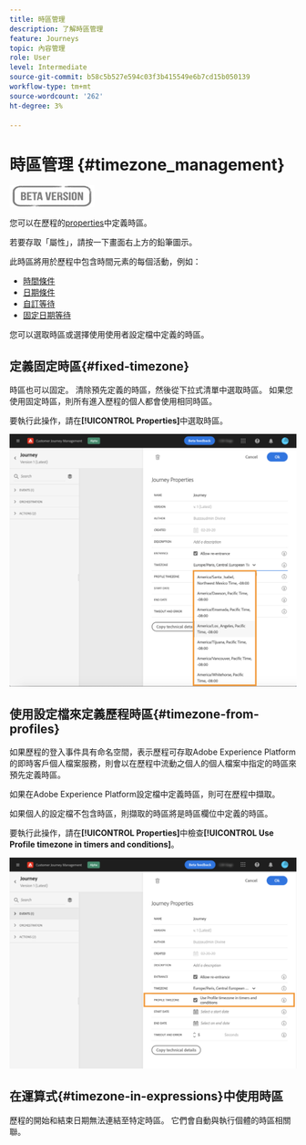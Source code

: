 ```yaml
---
title: 時區管理
description: 了解時區管理
feature: Journeys
topic: 內容管理
role: User
level: Intermediate
source-git-commit: b58c5b527e594c03f3b415549e6b7cd15b050139
workflow-type: tm+mt
source-wordcount: '262'
ht-degree: 3%

---
```


# 時區管理 {#timezone_management}

![](../assets/do-not-localize/badge.png)

您可以在歷程的[properties](../building-journeys/journey-gs.md#change-properties)中定義時區。

若要存取「屬性」，請按一下畫面右上方的鉛筆圖示。

此時區將用於歷程中包含時間元素的每個活動，例如：

* [時間條件](../building-journeys/condition-activity.md#time_condition)
* [日期條件](../building-journeys/condition-activity.md#date_condition)
* [自訂等待](../building-journeys/wait-activity.md#custom)
* [固定日期等待](../building-journeys/wait-activity.md#fixed_date)

您可以選取時區或選擇使用使用者設定檔中定義的時區。

## 定義固定時區{#fixed-timezone}

時區也可以固定。 清除預先定義的時區，然後從下拉式清單中選取時區。 如果您使用固定時區，則所有進入歷程的個人都會使用相同時區。

要執行此操作，請在&#x200B;**[!UICONTROL Properties]**&#x200B;中選取時區。

![](../assets/journey72.png)

## 使用設定檔來定義歷程時區{#timezone-from-profiles}

如果歷程的登入事件具有命名空間，表示歷程可存取Adobe Experience Platform的即時客戶個人檔案服務，則會以在歷程中流動之個人的個人檔案中指定的時區來預先定義時區。

如果在Adobe Experience Platform設定檔中定義時區，則可在歷程中擷取。

如果個人的設定檔不包含時區，則擷取的時區將是時區欄位中定義的時區。

要執行此操作，請在&#x200B;**[!UICONTROL Properties]**&#x200B;中檢查&#x200B;**[!UICONTROL Use Profile timezone in timers and conditions]**。

![](../assets/journey73.png)

## 在運算式{#timezone-in-expressions}中使用時區

歷程的開始和結束日期無法連結至特定時區。 它們會自動與執行個體的時區相關聯。

